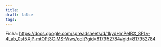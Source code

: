 ```yaml
---
title: 
draft: false
tags:
---
```

Ficha: https://docs.google.com/spreadsheets/d/1kydHmPeIBX_8PLv-4Lab_0sf5XjP-mtOPt3GlMS-Wws/edit?gid=817952784#gid=817952784